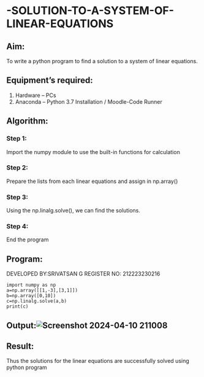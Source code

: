 # -SOLUTION-TO-A-SYSTEM-OF-LINEAR-EQUATIONS
## Aim:
To write a python program to find a solution to a system of linear equations.
## Equipment’s required:
1. 	Hardware – PCs
2. 	Anaconda – Python 3.7 Installation / Moodle-Code Runner
## Algorithm:
### Step 1: 
Import the numpy module to use the built-in functions for calculation
### Step 2: 
Prepare the lists from each linear equations and assign in np.array()
### Step 3: 
Using the np.linalg.solve(), we can find the solutions.
### Step 4: 
End the program
## Program:
 DEVELOPED BY:SRIVATSAN G
 REGISTER NO: 212223230216
```
import numpy as np
a=np.array([[1,-3],[3,1]])
b=np.array([0,10])
c=np.linalg.solve(a,b)
print(c)
```
## Output:![Screenshot 2024-04-10 211008](https://github.com/vatsan143/-SOLUTION-TO-A-SYSTEM-OF-LINEAR-EQUATIONS/assets/147368204/30ae8bc7-d338-41a5-8373-4719c211ef59)

## Result: 
Thus the solutions for the linear equations are successfully solved using python program

